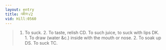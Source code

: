 ```yaml
---
layout: entry
title: འཇིབ་√2
vid: Hill:0560
---
```

> 1. To suck. 2. To taste, relish CD. To such juice, to suck with lips DK. 1. To draw (water &c.) inside with the mouth or nose. 2. To soak up DS. To suck TC.
